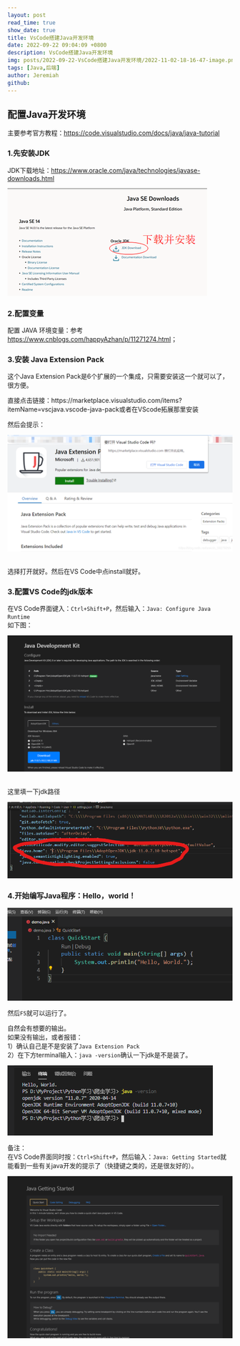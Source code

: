 ```yaml
---
layout: post
read_time: true
show_date: true
title: VsCode搭建Java开发环境
date: 2022-09-22 09:04:09 +0800
description: VsCode搭建Java开发环境
img: posts/2022-09-22-VsCode搭建Java开发环境/2022-11-02-18-16-47-image.png
tags: [Java,后端]
author: Jeremiah
github: 
---
```


<div id="cnblogs_post_body" class="blogpost-body blogpost-body-html">
<h2>配置Java开发环境</h2>
<p>主要参考官方教程：<a href="https://code.visualstudio.com/docs/java/java-tutorial" rel="nofollow">https://code.visualstudio.com/docs/java/java-tutorial</a></p>
<h3> 1.先安装JDK</h3>
<p>JDK下载地址：<a href="https://www.oracle.com/java/technologies/javase-downloads.html" rel="nofollow">https://www.oracle.com/java/technologies/javase-downloads.html</a></p>
<p><img src="../assets/img/posts/20220922/1783030-20200708194025139-21141222.png" alt="" loading="lazy"></p>
<h3>2.配置变量</h3>
<p>配置 JAVA  环境变量：参考 <a href="https://www.cnblogs.com/happyAzhan/p/11271274.html">https://www.cnblogs.com/happyAzhan/p/11271274.html</a>；</p>
<h3>3.安装 Java Extension Pack</h3>
<p>这个Java Extension Pack是6个扩展的一个集成，只需要安装这一个就可以了，很方便。</p>
<p>直接点击链接：https://marketplace.visualstudio.com/items?itemName=vscjava.vscode-java-pack或者在VScode拓展那里安装</p>
<p>然后会提示：</p>
<p><img src="../assets/img/posts/20220922/1783030-20200708194204441-590349704.png" alt="" loading="lazy" class="medium-zoom-image"></p>
<p><br>选择打开就好。然后在VS Code中点install就好。</p>
<h3>3.配置VS Code的jdk版本</h3>
<p>在VS Code界面键入：<code>Ctrl+Shift+P</code>，然后输入：<code>Java: Configure Java Runtime</code><br>如下图：</p>
<p><img src="../assets/img/posts/20220922/1783030-20200708195706287-1222821792.png" alt="" loading="lazy" class="medium-zoom-image"></p>
<p><br>这里填一下jdk路径</p>
<p><img src="../assets/img/posts/20220922/1783030-20200708195815152-1842871445.png" alt="" loading="lazy" class="medium-zoom-image"></p>
<h3>4.开始编写Java程序：Hello，world！</h3>
<p><img src="../assets/img/posts/20220922/1783030-20200708195048093-2109079837.png" alt="" loading="lazy"></p>
<p>然后<code>F5</code>就可以运行了。</p>
<p>自然会有想要的输出。<br>如果没有输出，或者报错：<br>1）确认自己是不是安装了<code>Java Extension Pack</code><br>2）在下方terminal输入：<code>java -version</code>确认一下jdk是不是装了。</p>
<p><img src="../assets/img/posts/20220922/1783030-20200708195135963-1504260724.png" alt="" loading="lazy"></p>
<p> 备注：<br>在VS Code界面同时按：<code>Ctrl+Shift+P</code>，然后输入：<code>Java: Getting Started</code>就能看到一些有关java开发的提示了（快捷键之类的，还是很友好的）。</p>
<p><img src="../assets/img/posts/20220922/1783030-20200708195931075-1090837330.png" alt="" loading="lazy" class="medium-zoom-image"></p>
</div>
